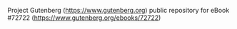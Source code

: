 Project Gutenberg (https://www.gutenberg.org) public repository for eBook #72722 (https://www.gutenberg.org/ebooks/72722)
